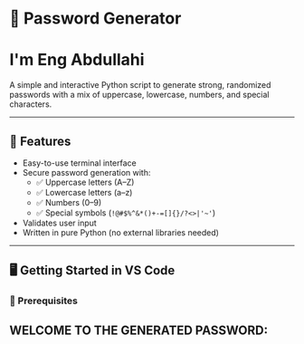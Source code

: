 # 🔐 Password Generator

# I'm Eng Abdullahi 

A simple and interactive Python script to generate strong, randomized passwords with a mix of uppercase, lowercase, numbers, and special characters.

---

## 📌 Features

- Easy-to-use terminal interface
- Secure password generation with:
  - ✅ Uppercase letters (A–Z)
  - ✅ Lowercase letters (a–z)
  - ✅ Numbers (0–9)
  - ✅ Special symbols (`!@#$%^&*()+-=[]{}/?<>|'~'`)
- Validates user input
- Written in pure Python (no external libraries needed)

---

## 🖥️ Getting Started in VS Code

### 🔧 Prerequisites

## WELCOME TO THE GENERATED PASSWORD:


